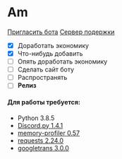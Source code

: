 # Am
[Пригласить бота](https://discord.com/oauth2/authorize?client_id=737987355389984848&scope=bot&permissions=8) 
[Сервер подержки](https://discord.gg/rgsV2AQ)

- [x] Доработать экономику
- [x] Что-нибудь добавить
- [ ] Опять доработать экономику
- [ ] Сделать сайт боту
- [ ] Распространять
- [ ] **Релиз**

#### Для работы требуется:
* Python 3.8.5
* [Discord.py 1.4.1](https://github.com/Rapptz/discord.py)
* [memory-profiler 0.57](https://github.com/pythonprofilers/memory_profiler)
* [requests 2.24.0](https://github.com/psf/requests)
* [googletrans 3.0.0](https://github.com/ssut/py-googletrans)